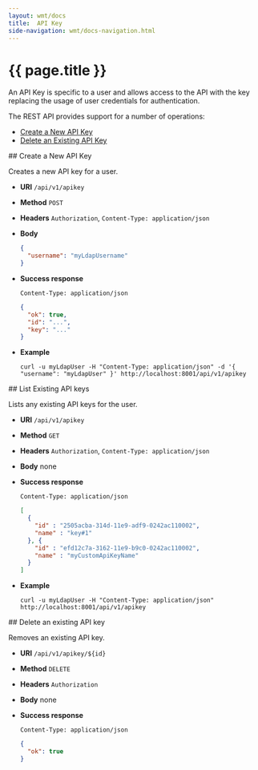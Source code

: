 ```yaml
---
layout: wmt/docs
title:  API Key
side-navigation: wmt/docs-navigation.html
---
```


# {{ page.title }}

An API Key is specific to a user and allows access to the API with the key
replacing the usage of user credentials for authentication.

The REST API provides support for a number of operations:

- [Create a New API Key](#create-key)
- [Delete an Existing API Key](#delete-key)

<a name="create-key"/>
## Create a New API Key

Creates a new API key for a user.

* **URI** `/api/v1/apikey`
* **Method** `POST`
* **Headers** `Authorization`, `Content-Type: application/json`
* **Body**
  ```json
  {
    "username": "myLdapUsername"
  }
  ```
* **Success response**
  ```
  Content-Type: application/json
  ```

  ```json
  {
    "ok": true,
    "id": "...",
    "key": "..."
  }
  ```
* **Example**
  ```
  curl -u myLdapUser -H "Content-Type: application/json" -d '{ "username": "myLdapUser" }' http://localhost:8001/api/v1/apikey
  ```

<a name="list-keys"/>
## List Existing API keys

Lists any existing API keys for the user.

* **URI** `/api/v1/apikey`
* **Method** `GET`
* **Headers** `Authorization`, `Content-Type: application/json`
* **Body**
    none
* **Success response**
    ```
    Content-Type: application/json
    ```

    ```json
    [
      {
        "id" : "2505acba-314d-11e9-adf9-0242ac110002",
        "name" : "key#1"
      }, {
        "id" : "efd12c7a-3162-11e9-b9c0-0242ac110002",
        "name" : "myCustomApiKeyName"
      }
    ]
    ```
* **Example**
  ```
  curl -u myLdapUser -H "Content-Type: application/json" http://localhost:8001/api/v1/apikey
  ```

<a name="delete-key"/>
## Delete an existing API key

Removes an existing API key.

* **URI** `/api/v1/apikey/${id}`
* **Method** `DELETE`
* **Headers** `Authorization`
* **Body**
    none
* **Success response**
    ```
    Content-Type: application/json
    ```

    ```json
    {
      "ok": true
    }
    ```
